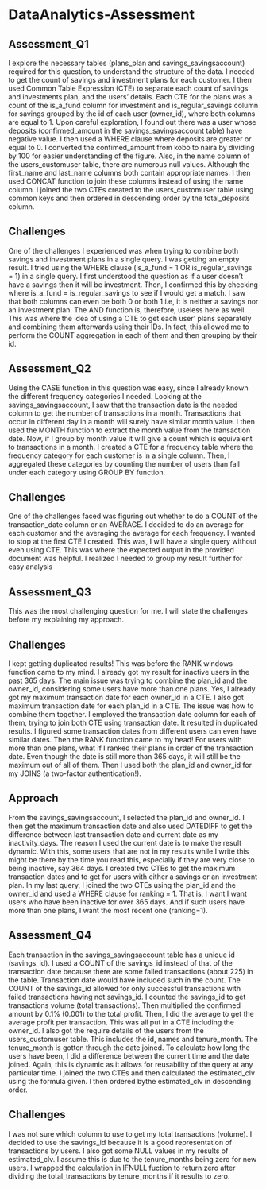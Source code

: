 # DataAnalytics-Assessment
## Assessment_Q1
I explore the necessary tables (plans_plan and savings_savingsaccount) required for this question, to understand the structure of the data. I needed to get the count of savings and investment plans for each customer.
I then used Common Table Expression (CTE) to separate each count of savings and investments plan, and the users’ details. 
Each CTE for the plans was a count of the is_a_fund column for investment and is_regular_savings column for savings grouped by the id of each user (owner_id), where both columns are equal to 1.
Upon careful exploration, I found out there was a user whose deposits (confirmed_amount in the savings_savingsaccount table) have negative value. I then used a WHERE clause where deposits are greater or equal to 0. I converted the confimed_amount from kobo to naira by dividing by 100 for easier understanding of the figure.
Also, in the name column of the users_customuser table, there are numerous null values. Although the first_name and last_name columns both contain appropriate names.  I then used CONCAT function to join these columns instead of using the name column.
I joined the two CTEs created to the users_customuser table using common keys and then ordered in descending order by the total_deposits column.
## Challenges
One of the challenges I experienced was when trying to combine both savings and investment plans in a single query. I was getting an empty result. I tried using the WHERE clause (is_a_fund = 1 OR is_regular_savings = 1) in a single query. I first understood the question as if a user doesn’t have a savings then it will be investment. Then, I confirmed this by checking where is_a_fund = is_regular_savings to see if I would get a match. I saw that both columns can even be both 0 or both 1 i.e, it is neither a savings nor an investment plan. The AND function is, therefore, useless here as well.
This was where the idea of using a CTE to get each user’ plans separately and combining them afterwards using their IDs. In fact, this allowed me to perform the COUNT aggregation in each of them and then grouping by their id.

## Assessment_Q2
Using the CASE function in this question was easy, since I already known the different frequency categories I needed. 
Looking at the savings_savingsaccount, I saw that the transaction date is the needed column to get the number of transactions in a month. Transactions that occur in different day in a month will surely have similar month value. I then used the MONTH function to extract the month value from the transaction date. Now, if I group by month value it will give a count which is equivalent to transactions in a month.
I created a CTE for a frequency table where the frequency category for each customer is in a single column. Then, I aggregated these categories by counting the number of users than fall under each category using GROUP BY function.

## Challenges
One of the challenges faced was figuring out whether to do a COUNT of the transaction_date column or an AVERAGE. I decided to do an average for each customer and the averaging the average for each frequency.
I wanted to stop at the first CTE I created. This was, I will have a single query without even using CTE. This was where the expected output in the provided document was helpful. I realized I needed to group my result further for easy analysis

## Assessment_Q3 
This was the most challenging question for me. I will state the challenges before my explaining my approach.

## Challenges
I kept getting duplicated results! This was before the RANK windows function came to my mind. I already got my result for inactive users in the past 365 days. The main issue was trying to combine the plan_id and the owner_id, considering some users have more than one plans. 
Yes, I already got my maximum transaction date for each owner_id in a CTE. I also got maximum transaction date for each plan_id in a CTE. The issue was how to combine them together. I employed the transaction date column for each of them, trying to join both CTE using transaction date. It resulted in duplicated results. I figured some transaction dates from different users can even have similar dates.
Then the RANK function came to my head! For users with more than one plans, what if I ranked their plans in order of the transaction date. Even though the date is still more than 365 days, it will still be the maximum out of all of them. Then I used both the plan_id and owner_id for my JOINS (a two-factor authentication!). 

## Approach
From the savings_savingsaccount, I selected the plan_id and owner_id. I then get the maximum transaction date and also used DATEDIFF to get the difference between last transaction date and current date as my inactivity_days.
The reason I used the current date is to make the result dynamic. With this, some users that are not in my results while I write this might be there by the time you read this, especially if they are very close to being inactive, say 364 days. 
I created two CTEs to get the maximum transaction dates and to get for users with either a savings or an investment plan. In my last query, I joined the two CTEs using the plan_id and the owner_id and used a WHERE clause for ranking = 1.  That is, I want I want users who have been inactive for over 365 days. And if such users have more than one plans, I want the most recent one (ranking=1).

## Assessment_Q4 
Each transaction in the savings_savingsaccount table has a unique id (savings_id). I used a COUNT of the savings_id instead of that of the transaction date because there are some failed transactions (about 225) in the table. Transaction date would have included such in the count. The COUNT of the savings_id allowed for only successful transactions with failed transactions having not savings_id.
I counted the savings_id to get transactions volume (total transactions). Then multiplied the confirmed amount by 0.1% (0.001) to the total profit. Then, I did the average to get the average profit per transaction. This was all put in a CTE including the owner_id.
I also got the require details of the users from the users_customuser table. This includes the id, names and tenure_month. The tenure_month is gotten through the date joined. To calculate how long the users have been, I did a difference between the current time and the date joined. Again, this is dynamic as it allows for reusability of the query at any particular time.
I joined the two CTEs and then calculated the estimated_clv using the formula given.  I then ordered bythe estimated_clv in descending order.

## Challenges
I was not sure which column to use to get my total transactions (volume). I decided to use the savings_id because it is a good representation of transactions by users.
I also got some NULL values in my results of estimated_clv. I assume this is due to the tenure_months being zero for new users. I wrapped the calculation in IFNULL fuction to return zero after dividing the total_transactions by tenure_months if it results to zero. 
